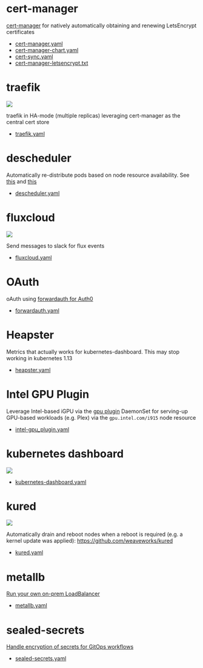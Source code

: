 # cert-manager

[cert-manager](https://github.com/jetstack/cert-manager) for natively automatically obtaining and renewing LetsEncrypt certificates

* [cert-manager.yaml](cert-manager.yaml)
* [cert-manager-chart.yaml](cert-manager-chart.yaml)
* [cert-sync.yaml](cert-sync.yaml)
* [cert-manager-letsencrypt.txt](../manual-steps/yamls/cert-manager-letsencrypt.txt)

# traefik

![](https://i.imgur.com/gwienvX.png)

traefik in HA-mode (multiple replicas) leveraging cert-manager as the central cert store

* [traefik.yaml](traefik.yaml)

# descheduler

Automatically re-distribute pods based on node resource availability. See [this]( https://github.com/kubernetes-incubator/descheduler) and [this](https://akomljen.com/meet-a-kubernetes-descheduler/)

* [descheduler.yaml](descheduler.yaml)

# fluxcloud

![](https://i.imgur.com/yixxNm9.png)

Send messages to slack for flux events

* [fluxcloud.yaml](fluxcloud.yaml)

# OAuth

oAuth using [forwardauth for Auth0](https://github.com/dniel/traefik-forward-auth0)

* [forwardauth.yaml](forwardauth.yaml)

# Heapster

Metrics that actually works for kubernetes-dashboard. This may stop working in kubernetes 1.13

* [heapster.yaml](heapster.yaml)

# Intel GPU Plugin

Leverage Intel-based iGPU via the [gpu plugin](https://github.com/intel/intel-device-plugins-for-kubernetes/tree/master/cmd/gpu_plugin) DaemonSet for serving-up GPU-based workloads (e.g. Plex) via the `gpu.intel.com/i915` node resource

* [intel-gpu_plugin.yaml](intel-gpu_plugin.yaml)

# kubernetes dashboard

![](https://i.imgur.com/Jl1blwE.png)

* [kubernetes-dashboard.yaml](kubernetes-dashboard.yaml)

# kured

![](https://i.imgur.com/wYWTMGI.png)

Automatically drain and reboot nodes when a reboot is required (e.g. a kernel update was applied): https://github.com/weaveworks/kured

* [kured.yaml](kured.yaml)

# metallb

[Run your own on-prem LoadBalancer](https://metallb.universe.tf/)

* [metallb.yaml](metallb.yaml)

# sealed-secrets

[Handle encryption of secrets for GitOps workflows](https://github.com/bitnami-labs/sealed-secrets)

* [sealed-secrets.yaml](sealed-secrets.yaml)